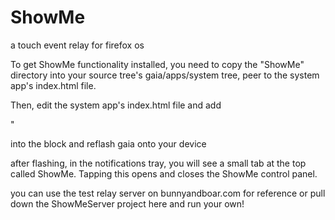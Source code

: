 ShowMe
======

a touch event relay for firefox os

To get ShowMe functionality installed, you need to copy the "ShowMe" directory
into your source tree's gaia/apps/system tree, peer to the system app's index.html file.

Then, edit the system app's index.html file and add

<!-- Show me -->"
<script defer="" src="ShowMe/js/showme.js"></script>
<link rel="stylesheet" type=\"text/css" href="ShowMe/style/showme.css">

into the <head> block and reflash gaia onto your device

after flashing, in the notifications tray, you will see a small tab at 
the top called ShowMe.  Tapping this opens and closes the ShowMe control
panel.

you can use the test relay server on bunnyandboar.com for reference or pull down 
the ShowMeServer project here and run your own!
